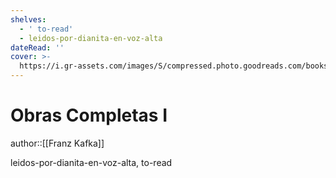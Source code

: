 ```yaml
---
shelves:
  - ' to-read'
  - leidos-por-dianita-en-voz-alta
dateRead: ''
cover: >-
  https://i.gr-assets.com/images/S/compressed.photo.goodreads.com/books/1423199411l/24848020.jpg
---
```

# Obras Completas I

author::[[Franz Kafka]]


leidos-por-dianita-en-voz-alta, to-read